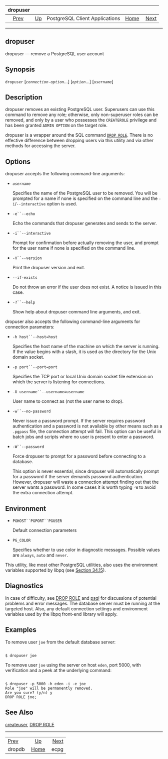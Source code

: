 <!--?xml version="1.0" encoding="UTF-8" standalone="no"?-->

|              dropuser             |                                                              |                                |                                                       |                               |
| :-------------------------------: | :----------------------------------------------------------- | :----------------------------: | ----------------------------------------------------: | ----------------------------: |
| [Prev](app-dropdb.html "dropdb")  | [Up](reference-client.html "PostgreSQL Client Applications") | PostgreSQL Client Applications | [Home](index.html "PostgreSQL 17devel Documentation") |  [Next](app-ecpg.html "ecpg") |

***



## dropuser

dropuser — remove a PostgreSQL user account

## Synopsis

`dropuser` \[*`connection-option`*...] \[*`option`*...] \[*`username`*]

## Description

dropuser removes an existing PostgreSQL user. Superusers can use this command to remove any role; otherwise, only non-superuser roles can be removed, and only by a user who possesses the `CREATEROLE` privilege and has been granted `ADMIN OPTION` on the target role.

dropuser is a wrapper around the SQL command [`DROP ROLE`](sql-droprole.html "DROP ROLE"). There is no effective difference between dropping users via this utility and via other methods for accessing the server.

## Options

dropuser accepts the following command-line arguments:

*   *`username`*

    Specifies the name of the PostgreSQL user to be removed. You will be prompted for a name if none is specified on the command line and the `-i`/`--interactive` option is used.

*   `-e``--echo`

    Echo the commands that dropuser generates and sends to the server.

*   `-i``--interactive`

    Prompt for confirmation before actually removing the user, and prompt for the user name if none is specified on the command line.

*   `-V``--version`

    Print the dropuser version and exit.

*   `--if-exists`

    Do not throw an error if the user does not exist. A notice is issued in this case.

*   `-?``--help`

    Show help about dropuser command line arguments, and exit.

dropuser also accepts the following command-line arguments for connection parameters:

*   `-h host``--host=host`

    Specifies the host name of the machine on which the server is running. If the value begins with a slash, it is used as the directory for the Unix domain socket.

*   `-p port``--port=port`

    Specifies the TCP port or local Unix domain socket file extension on which the server is listening for connections.

*   `-U username``--username=username`

    User name to connect as (not the user name to drop).

*   `-w``--no-password`

    Never issue a password prompt. If the server requires password authentication and a password is not available by other means such as a `.pgpass` file, the connection attempt will fail. This option can be useful in batch jobs and scripts where no user is present to enter a password.

*   `-W``--password`

    Force dropuser to prompt for a password before connecting to a database.

    This option is never essential, since dropuser will automatically prompt for a password if the server demands password authentication. However, dropuser will waste a connection attempt finding out that the server wants a password. In some cases it is worth typing `-W` to avoid the extra connection attempt.

## Environment

*   `PGHOST``PGPORT``PGUSER`

    Default connection parameters

*   `PG_COLOR`

    Specifies whether to use color in diagnostic messages. Possible values are `always`, `auto` and `never`.

This utility, like most other PostgreSQL utilities, also uses the environment variables supported by libpq (see [Section 34.15](libpq-envars.html "34.15. Environment Variables")).

## Diagnostics

In case of difficulty, see [DROP ROLE](sql-droprole.html "DROP ROLE") and [psql](app-psql.html "psql") for discussions of potential problems and error messages. The database server must be running at the targeted host. Also, any default connection settings and environment variables used by the libpq front-end library will apply.

## Examples

To remove user `joe` from the default database server:

```

$ dropuser joe
```

To remove user `joe` using the server on host `eden`, port 5000, with verification and a peek at the underlying command:

```

$ dropuser -p 5000 -h eden -i -e joe
Role "joe" will be permanently removed.
Are you sure? (y/n) y
DROP ROLE joe;
```

## See Also

[createuser](app-createuser.html "createuser"), [DROP ROLE](sql-droprole.html "DROP ROLE")

***

|                                   |                                                              |                               |
| :-------------------------------- | :----------------------------------------------------------: | ----------------------------: |
| [Prev](app-dropdb.html "dropdb")  | [Up](reference-client.html "PostgreSQL Client Applications") |  [Next](app-ecpg.html "ecpg") |
| dropdb                            |     [Home](index.html "PostgreSQL 17devel Documentation")    |                          ecpg |

